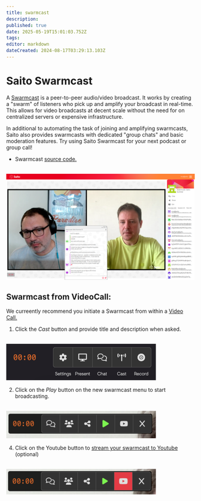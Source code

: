 ```yaml
---
title: swarmcast
description: 
published: true
date: 2025-05-19T15:01:03.752Z
tags: 
editor: markdown
dateCreated: 2024-08-17T03:29:13.103Z
---
```


# Saito Swarmcast

A [Swarmcast](https://saito.io/swarmcast) is a peer-to-peer audio/video broadcast. It works by creating a "swarm" of listeners who pick up and amplify your broadcast in real-time. This allows for video broadcasts at decent scale without the need for on centralized servers or expensive infrastructure.

In additional to automating the task of joining and amplifying swarmcasts, Saito also provides swarmcasts with dedicated "group chats" and basic moderation features. Try using Saito Swarmcast for your next podcast or group call!

- Swarmcast [source code.](https://github.com/SaitoTech/saito-lite-rust/tree/master/mods/limbo)

<br/>
<img src="/swarmcast-chat.png" style="width:600px" />
          
## Swarmcast from VideoCall:

We curreently recommend you initiate a Swarmcast from within a [Video Call.](https://saito.io/videocall/)

1. Click the *Cast* button and provide title and description when asked.

<br />
<img src="/media_gallery/videocall_swarmcast_button.png" style="width:400px" />

2. Click on the *Play* button on the new swarmcast menu to start broadcasting.

<br />
<img src="/media_gallery/videocall_play_button.png" style="width:400px" />

4. Click on the Youtube button to [stream your swarmcast to Youtube](/tech/applications/swarmcast/youtube) (optional)

<br />
<img src="/media_gallery/videocall_youtube_button.png" style="width:400px" />

